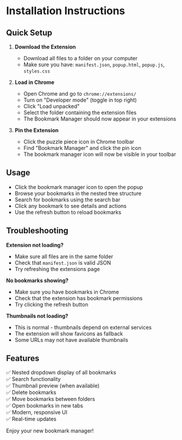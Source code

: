 # Installation Instructions

## Quick Setup

1. **Download the Extension**
   - Download all files to a folder on your computer
   - Make sure you have: `manifest.json`, `popup.html`, `popup.js`, `styles.css`

2. **Load in Chrome**
   - Open Chrome and go to `chrome://extensions/`
   - Turn on "Developer mode" (toggle in top right)
   - Click "Load unpacked"
   - Select the folder containing the extension files
   - The Bookmark Manager should now appear in your extensions

3. **Pin the Extension**
   - Click the puzzle piece icon in Chrome toolbar
   - Find "Bookmark Manager" and click the pin icon
   - The bookmark manager icon will now be visible in your toolbar

## Usage

- Click the bookmark manager icon to open the popup
- Browse your bookmarks in the nested tree structure
- Search for bookmarks using the search bar
- Click any bookmark to see details and actions
- Use the refresh button to reload bookmarks

## Troubleshooting

**Extension not loading?**
- Make sure all files are in the same folder
- Check that `manifest.json` is valid JSON
- Try refreshing the extensions page

**No bookmarks showing?**
- Make sure you have bookmarks in Chrome
- Check that the extension has bookmark permissions
- Try clicking the refresh button

**Thumbnails not loading?**
- This is normal - thumbnails depend on external services
- The extension will show favicons as fallback
- Some URLs may not have available thumbnails

## Features

✅ Nested dropdown display of all bookmarks  
✅ Search functionality  
✅ Thumbnail preview (when available)  
✅ Delete bookmarks  
✅ Move bookmarks between folders  
✅ Open bookmarks in new tabs  
✅ Modern, responsive UI  
✅ Real-time updates  

Enjoy your new bookmark manager!